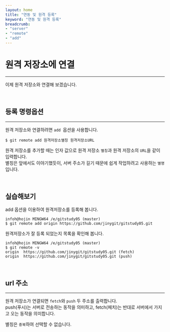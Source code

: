 ```yaml
---
layout: home
title: "연동 및 원격 등록"
keyword: "연동 및 원격 등록"
breadcrumb:
- "server"
- "remote"
- "add"
---
```



# 원격 저장소에 연결
---
이제 원격 저장소와 연결해 보겠습니다.  

<br>

## 등록 명령옵션
---
원격 저장소와 연결하려면 `add `옵션을 사용합니다.  

```
$ git remote add 원격저장소별칭 원격저장소URL
```
 
원격 저장소를 추가할 때는 인자 값으로 원격 저장소 `별칭`과 원격 저장소의 `URL`을 같이 입력합니다.  
별칭은 앞에서도 이야기했듯이, 서버 주소가 길기 때문에 쉽게 작업하려고 사용하는 `별명`입니다.  

<br>

## 실습해보기

add 옵션을 이용하여 원격저장소를 등록해 봅니다.

```
infoh@hojin MINGW64 /e/gitstudy05 (master)
$ git remote add origin https://github.com/jinygit/gitstudy05.git
```

원격저장소가 잘 등록 되었는지 목록을 확인해 봅니다.

```
infoh@hojin MINGW64 /e/gitstudy05 (master)
$ git remote -v
origin  https://github.com/jinygit/gitstudy05.git (fetch)
origin  https://github.com/jinygit/gitstudy05.git (push)
```

<br>

## url 주소
---
원격 저장소가 연결되면 `fetch`와 `push` 두 주소를 출력합니다.  
push(푸시)는 서버로 전송하는 동작을 의미하고, fetch(페치)는 반대로 서버에서 가지고 오는 동작을 의미합니다.  

별칭은 `중복`하여 선택할 수 없습니다.  
